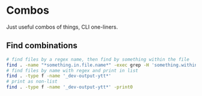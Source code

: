 # Combos

Just useful combos of things, CLI one-liners.


## Find combinations

```bash
# find files by a regex name, then find by something within the file
find . -name "*something.in.file.name*" -exec grep -H 'something.within.the.file.with.grep' {} +
# find files by name with regex and print in list
find . -type f -name '_dev-output-ytt*'
# print as non-list
find . -type f -name '_dev-output-ytt*' -print0
```
